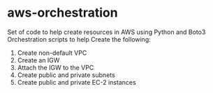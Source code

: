 # aws-orchestration

Set of code to help create resources in AWS using Python and Boto3
Orchestration scripts to help Create the following:
1. Create non-default VPC
2. Create an IGW
3. Attach the IGW to the VPC
4. Create public and private subnets
5. Create public and private EC-2 instances
